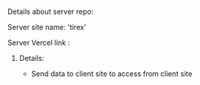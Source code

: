 Details about server repo:

Server site name: 'tirex'

Server Vercel link : 

1. Details:

    * Send data to client site to access from client site